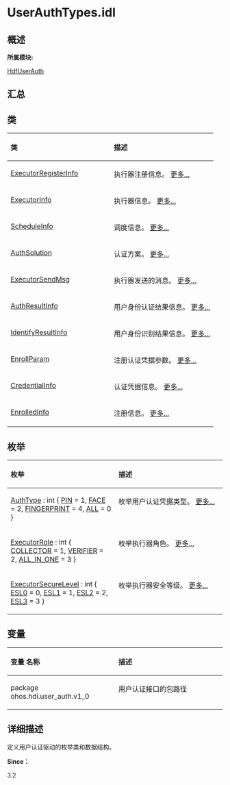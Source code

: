 # UserAuthTypes.idl<a name="ZH-CN_TOPIC_0000001343200781"></a>

## **概述**<a name="section1062974250083932"></a>

**所属模块:**

[HdfUserAuth](_hdf_user_auth.md)

## **汇总**<a name="section1649254868083932"></a>

## 类<a name="nested-classes"></a>

<a name="table1971194169083932"></a>
<table><thead align="left"><tr id="row42611850083932"><th class="cellrowborder" valign="top" width="50%" id="mcps1.1.3.1.1"><p id="p471895165083932"><a name="p471895165083932"></a><a name="p471895165083932"></a>类</p>
</th>
<th class="cellrowborder" valign="top" width="50%" id="mcps1.1.3.1.2"><p id="p1728061825083932"><a name="p1728061825083932"></a><a name="p1728061825083932"></a>描述</p>
</th>
</tr>
</thead>
<tbody><tr id="row1188842182083932"><td class="cellrowborder" valign="top" width="50%" headers="mcps1.1.3.1.1 "><p id="p234104829083931"><a name="p234104829083931"></a><a name="p234104829083931"></a><a href="_executor_register_info.md">ExecutorRegisterInfo</a></p>
</td>
<td class="cellrowborder" valign="top" width="50%" headers="mcps1.1.3.1.2 "><p id="p717664249083931"><a name="p717664249083931"></a><a name="p717664249083931"></a>执行器注册信息。 <a href="_executor_register_info.md">更多...</a></p>
</td>
</tr>
<tr id="row1070022488083932"><td class="cellrowborder" valign="top" width="50%" headers="mcps1.1.3.1.1 "><p id="p1058941119083931"><a name="p1058941119083931"></a><a name="p1058941119083931"></a><a href="_executor_info.md">ExecutorInfo</a></p>
</td>
<td class="cellrowborder" valign="top" width="50%" headers="mcps1.1.3.1.2 "><p id="p1968604900083931"><a name="p1968604900083931"></a><a name="p1968604900083931"></a>执行器信息。 <a href="_executor_info.md">更多...</a></p>
</td>
</tr>
<tr id="row1785254562083932"><td class="cellrowborder" valign="top" width="50%" headers="mcps1.1.3.1.1 "><p id="p593692451083931"><a name="p593692451083931"></a><a name="p593692451083931"></a><a href="_schedule_info.md">ScheduleInfo</a></p>
</td>
<td class="cellrowborder" valign="top" width="50%" headers="mcps1.1.3.1.2 "><p id="p555201366083931"><a name="p555201366083931"></a><a name="p555201366083931"></a>调度信息。 <a href="_schedule_info.md">更多...</a></p>
</td>
</tr>
<tr id="row155129071083932"><td class="cellrowborder" valign="top" width="50%" headers="mcps1.1.3.1.1 "><p id="p1487403459083931"><a name="p1487403459083931"></a><a name="p1487403459083931"></a><a href="_auth_solution.md">AuthSolution</a></p>
</td>
<td class="cellrowborder" valign="top" width="50%" headers="mcps1.1.3.1.2 "><p id="p1886884845083931"><a name="p1886884845083931"></a><a name="p1886884845083931"></a>认证方案。 <a href="_auth_solution.md">更多...</a></p>
</td>
</tr>
<tr id="row1709989798083932"><td class="cellrowborder" valign="top" width="50%" headers="mcps1.1.3.1.1 "><p id="p1716828317083931"><a name="p1716828317083931"></a><a name="p1716828317083931"></a><a href="_executor_send_msg.md">ExecutorSendMsg</a></p>
</td>
<td class="cellrowborder" valign="top" width="50%" headers="mcps1.1.3.1.2 "><p id="p234024022083931"><a name="p234024022083931"></a><a name="p234024022083931"></a>执行器发送的消息。 <a href="_executor_send_msg.md">更多...</a></p>
</td>
</tr>
<tr id="row2083815237083932"><td class="cellrowborder" valign="top" width="50%" headers="mcps1.1.3.1.1 "><p id="p1522726616083931"><a name="p1522726616083931"></a><a name="p1522726616083931"></a><a href="_auth_result_info.md">AuthResultInfo</a></p>
</td>
<td class="cellrowborder" valign="top" width="50%" headers="mcps1.1.3.1.2 "><p id="p646472483083931"><a name="p646472483083931"></a><a name="p646472483083931"></a>用户身份认证结果信息。 <a href="_auth_result_info.md">更多...</a></p>
</td>
</tr>
<tr id="row1766929485083932"><td class="cellrowborder" valign="top" width="50%" headers="mcps1.1.3.1.1 "><p id="p2046768216083931"><a name="p2046768216083931"></a><a name="p2046768216083931"></a><a href="_identify_result_info.md">IdentifyResultInfo</a></p>
</td>
<td class="cellrowborder" valign="top" width="50%" headers="mcps1.1.3.1.2 "><p id="p777622386083931"><a name="p777622386083931"></a><a name="p777622386083931"></a>用户身份识别结果信息。 <a href="_identify_result_info.md">更多...</a></p>
</td>
</tr>
<tr id="row1028710036083932"><td class="cellrowborder" valign="top" width="50%" headers="mcps1.1.3.1.1 "><p id="p1055642215083931"><a name="p1055642215083931"></a><a name="p1055642215083931"></a><a href="_enroll_param.md">EnrollParam</a></p>
</td>
<td class="cellrowborder" valign="top" width="50%" headers="mcps1.1.3.1.2 "><p id="p1712615769083931"><a name="p1712615769083931"></a><a name="p1712615769083931"></a>注册认证凭据参数。 <a href="_enroll_param.md">更多...</a></p>
</td>
</tr>
<tr id="row773425397083932"><td class="cellrowborder" valign="top" width="50%" headers="mcps1.1.3.1.1 "><p id="p1033478389083931"><a name="p1033478389083931"></a><a name="p1033478389083931"></a><a href="_credential_info.md">CredentialInfo</a></p>
</td>
<td class="cellrowborder" valign="top" width="50%" headers="mcps1.1.3.1.2 "><p id="p356160470083931"><a name="p356160470083931"></a><a name="p356160470083931"></a>认证凭据信息。 <a href="_credential_info.md">更多...</a></p>
</td>
</tr>
<tr id="row1913010069083932"><td class="cellrowborder" valign="top" width="50%" headers="mcps1.1.3.1.1 "><p id="p733771624083931"><a name="p733771624083931"></a><a name="p733771624083931"></a><a href="_enrolled_info.md">EnrolledInfo</a></p>
</td>
<td class="cellrowborder" valign="top" width="50%" headers="mcps1.1.3.1.2 "><p id="p235061445083931"><a name="p235061445083931"></a><a name="p235061445083931"></a>注册信息。 <a href="_enrolled_info.md">更多...</a></p>
</td>
</tr>
</tbody>
</table>

## 枚举<a name="enum-members"></a>

<a name="table1644934131083932"></a>
<table><thead align="left"><tr id="row308059796083932"><th class="cellrowborder" valign="top" width="50%" id="mcps1.1.3.1.1"><p id="p412649795083932"><a name="p412649795083932"></a><a name="p412649795083932"></a>枚举</p>
</th>
<th class="cellrowborder" valign="top" width="50%" id="mcps1.1.3.1.2"><p id="p1157445815083932"><a name="p1157445815083932"></a><a name="p1157445815083932"></a>描述</p>
</th>
</tr>
</thead>
<tbody><tr id="row440994346083932"><td class="cellrowborder" valign="top" width="50%" headers="mcps1.1.3.1.1 "><p id="p884205814083932"><a name="p884205814083932"></a><a name="p884205814083932"></a><a href="_hdf_user_auth.md#ga89fed1f0b2adadc0ab678c1c6b9570a1">AuthType</a> : int {   <a href="_hdf_user_auth.md#gga89fed1f0b2adadc0ab678c1c6b9570a1a048efb7462d3f8cced82716c66926168">PIN</a> = 1, <a href="_hdf_user_auth.md#gga89fed1f0b2adadc0ab678c1c6b9570a1a5cfae78048cf95359061c2e812e7d691">FACE</a> = 2, <a href="_hdf_user_auth.md#gga89fed1f0b2adadc0ab678c1c6b9570a1ad03eae85b35bf9bc22d787c8913b795a">FINGERPRINT</a> = 4, <a href="_hdf_user_auth.md#gga89fed1f0b2adadc0ab678c1c6b9570a1ab1d5eac4b1dca480c8056eaea7663b7a">ALL</a> = 0 }</p>
</td>
<td class="cellrowborder" valign="top" width="50%" headers="mcps1.1.3.1.2 "><p id="p1202221805083932"><a name="p1202221805083932"></a><a name="p1202221805083932"></a>枚举用户认证凭据类型。 <a href="_hdf_user_auth.md#ga89fed1f0b2adadc0ab678c1c6b9570a1">更多...</a></p>
</td>
</tr>
<tr id="row166018084083932"><td class="cellrowborder" valign="top" width="50%" headers="mcps1.1.3.1.1 "><p id="p2142446831083932"><a name="p2142446831083932"></a><a name="p2142446831083932"></a><a href="_hdf_user_auth.md#gaef26ea73ebd494278e243c53b41ea7e5">ExecutorRole</a> : int {   <a href="_hdf_user_auth.md#ggaef26ea73ebd494278e243c53b41ea7e5a539c54e76bcc96cddb85f0cabcff39ec">COLLECTOR</a> = 1, <a href="_hdf_user_auth.md#ggaef26ea73ebd494278e243c53b41ea7e5a1286a5d974d0c68d7bc43ffc0576a6d4">VERIFIER</a> = 2, <a href="_hdf_user_auth.md#ggaef26ea73ebd494278e243c53b41ea7e5a7eebd77a403f81c5968b4c2898ee6fd4">ALL_IN_ONE</a> = 3 }</p>
</td>
<td class="cellrowborder" valign="top" width="50%" headers="mcps1.1.3.1.2 "><p id="p260477542083932"><a name="p260477542083932"></a><a name="p260477542083932"></a>枚举执行器角色。 <a href="_hdf_user_auth.md#gaef26ea73ebd494278e243c53b41ea7e5">更多...</a></p>
</td>
</tr>
<tr id="row889111372083932"><td class="cellrowborder" valign="top" width="50%" headers="mcps1.1.3.1.1 "><p id="p177273524083932"><a name="p177273524083932"></a><a name="p177273524083932"></a><a href="_hdf_user_auth.md#ga955c57d8720719916dd806106356fa0f">ExecutorSecureLevel</a> : int {   <a href="_hdf_user_auth.md#gga955c57d8720719916dd806106356fa0fa0cd05a2adda94d3c676fca84f96c0638">ESL0</a> = 0, <a href="_hdf_user_auth.md#gga955c57d8720719916dd806106356fa0fae6a34bbf2764541238bf81569faf29d3">ESL1</a> = 1, <a href="_hdf_user_auth.md#gga955c57d8720719916dd806106356fa0fa8f898bca57625d548a011ba2aaf4285f">ESL2</a> = 2, <a href="_hdf_user_auth.md#gga955c57d8720719916dd806106356fa0fa9a6fb8a4530b6a09dba2fbfdf2e6c2e9">ESL3</a> = 3 }</p>
</td>
<td class="cellrowborder" valign="top" width="50%" headers="mcps1.1.3.1.2 "><p id="p226869987083932"><a name="p226869987083932"></a><a name="p226869987083932"></a>枚举执行器安全等级。 <a href="_hdf_user_auth.md#ga955c57d8720719916dd806106356fa0f">更多...</a></p>
</td>
</tr>
</tbody>
</table>

## 变量<a name="var-members"></a>

<a name="table56477718083932"></a>
<table><thead align="left"><tr id="row1539518449083932"><th class="cellrowborder" valign="top" width="50%" id="mcps1.1.3.1.1"><p id="p857494000083932"><a name="p857494000083932"></a><a name="p857494000083932"></a>变量 名称</p>
</th>
<th class="cellrowborder" valign="top" width="50%" id="mcps1.1.3.1.2"><p id="p141098137083932"><a name="p141098137083932"></a><a name="p141098137083932"></a>描述</p>
</th>
</tr>
</thead>
<tbody><tr id="row1800214521083932"><td class="cellrowborder" valign="top" width="50%" headers="mcps1.1.3.1.1 "><p id="p1315201920194"><a name="p1315201920194"></a><a name="p1315201920194"></a>package ohos.hdi.user_auth.v1_0</p>
</td>
<td class="cellrowborder" valign="top" width="50%" headers="mcps1.1.3.1.2 "><p id="p33555584336"><a name="p33555584336"></a><a name="p33555584336"></a>用户认证接口的包路径</p>
</td>
</tr>
</tbody>
</table>

## **详细描述**<a name="section1792390277083932"></a>

定义用户认证驱动的枚举类和数据结构。

**Since：**

3.2

